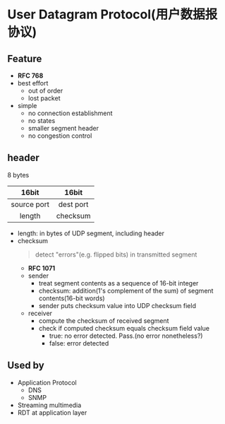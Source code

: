 # User Datagram Protocol(用户数据报协议)

## Feature
- **RFC 768**
- best effort
  - out of order
  - lost packet
- simple
  - no connection establishment
  - no states
  - smaller segment header
  - no congestion control

## header
8 bytes

|16bit|16bit|
|:---:|:---:|
|source port|dest port|
|length|checksum|

- length: in bytes of UDP segment, including header
- checksum
  > detect "errors"(e.g. flipped bits) in transmitted segment
  - **RFC 1071**
  - sender
    - treat segment contents as a sequence of 16-bit integer
    - checksum: addition(1's complement of the sum) of segment contents(16-bit words)
    - sender puts checksum value into UDP checksum field
  - receiver
    - compute the checksum of received segment
    - check if computed checksum equals checksum field value
      - true: no error detected. Pass.(no error nonetheless?)
      - false: error detected
## Used by
- Application Protocol
  - DNS
  - SNMP
- Streaming multimedia
- RDT at application layer 